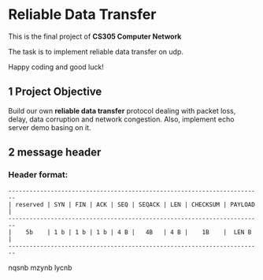 # Reliable Data Transfer
This is the final project of **CS305 Computer Network**

The task is to implement reliable data transfer on udp.

Happy coding and good luck!



## 1 Project Objective

Build our own **reliable data transfer** protocol dealing with packet loss, delay, data corruption and network congestion. Also, implement echo server demo basing on it. 



## 2 message header

### Header format:
```
------------------------------------------------------------------------
| reserved | SYN | FIN | ACK | SEQ | SEQACK | LEN | CHECKSUM | PAYLOAD |
------------------------------------------------------------------------
|    5b    | 1 b | 1 b | 1 b | 4 B |   4B   | 4 B |    1B    |  LEN B  |
------------------------------------------------------------------------
```



nqsnb mzynb lycnb
